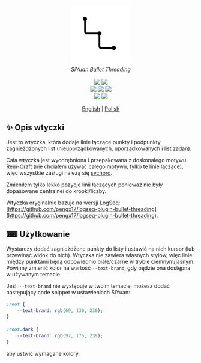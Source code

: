 <p align="center">
<img alt="SiYuan" src="https://raw.githubusercontent.com/anarion80/siyuan-bullet-threading/refs/heads/main/icon.png">
<br>
<em>SiYuan Bullet Threading</em>
<br><br>
<a title="Releases" target="_blank" href="https://github.com/anarion80/siyuan-bullet-threading/releases"><img src="https://img.shields.io/github/v/release/anarion80/siyuan-bullet-threading?style=flat-square&color=9CF"></a>
<a title="Downloads" target="_blank" href="https://github.com/anarion80/siyuan-bullet-threading/releases"><img src="https://img.shields.io/github/downloads/anarion80/siyuan-bullet-threading/total.svg?style=flat-square&color=blueviolet"></a>
<br>
<a title="MIT" target="_blank" href="https://opensource.org/license/mit"><img src="https://img.shields.io/github/license/anarion80/siyuan-bullet-threading"></a>
<a title="Code Size" target="_blank" href="https://github.com/anarion80/siyuan-bullet-threading"><img src="https://img.shields.io/github/languages/code-size/anarion80/siyuan-bullet-threading.svg?style=flat-square&color=yellow"></a>
<a title="GitHub Pull Requests" target="_blank" href="https://github.com/anarion80/siyuan-bullet-threading/pulls"><img src="https://img.shields.io/github/issues-pr-closed/anarion80/siyuan-bullet-threading.svg?style=flat-square&color=FF9966"></a>
<br>
<a title="GitHub Commits" target="_blank" href="https://github.com/anarion80/siyuan-bullet-threading/commits/main"><img src="https://img.shields.io/github/commit-activity/m/anarion80/siyuan-bullet-threading.svg?style=flat-square"></a>
<a title="Last Commit" target="_blank" href="https://github.com/anarion80/siyuan-bullet-threading/commits/main"><img src="https://img.shields.io/github/last-commit/anarion80/siyuan-bullet-threading.svg?style=flat-square&color=FF9900"></a>
<br>
</p>

<p align="center">
<a href="README.md">English</a> | <a href="README_pl_PL.md">Polish</a>
</p>

## ✨ Opis wtyczki

Jest to wtyczka, która dodaje linie łączące punkty i podpunkty zagnieżdżonych list (nieuporządkowanych, uporządkowanych i list zadań).

Cała wtyczka jest wyodrębniona i przepakowana z doskonałego motywu [Rem-Craft](https://github.com/svchord/Rem-Craft) (nie chciałem używać całego motywu, tylko te linie łączące), więc wszystkie zasługi należą się [svchord](https://github.com/svchord).

Zmieniłem tylko lekko pozycje linii łączących ponieważ nie były dopasowane centralnei do kropki/liczby.

Wtyczka oryginalnie bazuje na wersji LogSeq: [https://github.com/pengx17/logseq-plugin-bullet-threading](https://github.com/pengx17/logseq-plugin-bullet-threading).

## ⌨ Użytkowanie

Wystarczy dodać zagnieżdżone punkty do listy i ustawić na nich kursor (lub przewinąć widok do nich). Wtyczka nie zawiera własnych stylów, więc linie między punktami będą odpowiednio białe/czarne w trybie ciemnym/jasnym. Powinny zmienić kolor na wartość `--text-brand`, gdy będzie ona dostępna w używanym temacie.

Jeśli `--text-brand` nie występuje w twoim temacie, możesz dodać następujący code snippet w ustawieniach SiYuan:

```css
:root {
    --text-brand: rgb(69, 130, 230);
}

:root.dark {
    --text-brand: rgb(97, 175, 239);
}
```

aby ustwić wymagane kolory.
